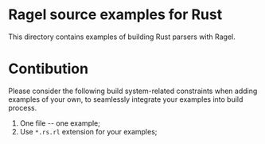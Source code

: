 # Ragel source examples for Rust

This directory contains examples of building Rust parsers with Ragel.

# Contibution

Please consider the following build system-related constraints when adding
examples of your own, to seamlessly integrate your examples into build process.

1. One file -- one example;
2. Use `*.rs.rl` extension for your examples;
